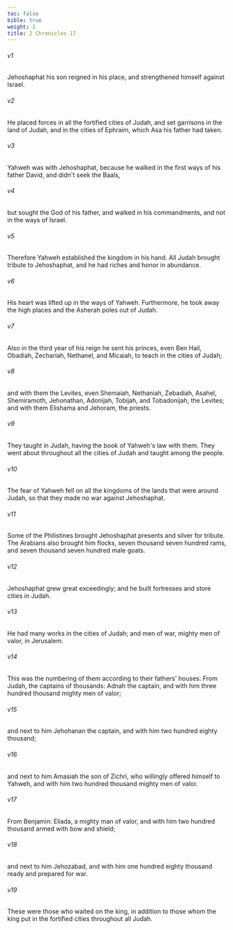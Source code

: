 ```yaml
---
toc: false
bible: true
weight: 2
title: 2 Chronicles 17
---
```




###### v1 
Jehoshaphat his son reigned in his place, and strengthened himself against Israel. 

###### v2 
He placed forces in all the fortified cities of Judah, and set garrisons in the land of Judah, and in the cities of Ephraim, which Asa his father had taken. 

###### v3 
Yahweh was with Jehoshaphat, because he walked in the first ways of his father David, and didn't seek the Baals, 

###### v4 
but sought the God of his father, and walked in his commandments, and not in the ways of Israel. 

###### v5 
Therefore Yahweh established the kingdom in his hand. All Judah brought tribute to Jehoshaphat, and he had riches and honor in abundance. 

###### v6 
His heart was lifted up in the ways of Yahweh. Furthermore, he took away the high places and the Asherah poles out of Judah. 

###### v7 
Also in the third year of his reign he sent his princes, even Ben Hail, Obadiah, Zechariah, Nethanel, and Micaiah, to teach in the cities of Judah; 

###### v8 
and with them the Levites, even Shemaiah, Nethaniah, Zebadiah, Asahel, Shemiramoth, Jehonathan, Adonijah, Tobijah, and Tobadonijah, the Levites; and with them Elishama and Jehoram, the priests. 

###### v9 
They taught in Judah, having the book of Yahweh's law with them. They went about throughout all the cities of Judah and taught among the people. 

###### v10 
The fear of Yahweh fell on all the kingdoms of the lands that were around Judah, so that they made no war against Jehoshaphat. 

###### v11 
Some of the Philistines brought Jehoshaphat presents and silver for tribute. The Arabians also brought him flocks, seven thousand seven hundred rams, and seven thousand seven hundred male goats. 

###### v12 
Jehoshaphat grew great exceedingly; and he built fortresses and store cities in Judah. 

###### v13 
He had many works in the cities of Judah; and men of war, mighty men of valor, in Jerusalem. 

###### v14 
This was the numbering of them according to their fathers' houses: From Judah, the captains of thousands: Adnah the captain, and with him three hundred thousand mighty men of valor; 

###### v15 
and next to him Jehohanan the captain, and with him two hundred eighty thousand; 

###### v16 
and next to him Amasiah the son of Zichri, who willingly offered himself to Yahweh, and with him two hundred thousand mighty men of valor. 

###### v17 
From Benjamin: Eliada, a mighty man of valor, and with him two hundred thousand armed with bow and shield; 

###### v18 
and next to him Jehozabad, and with him one hundred eighty thousand ready and prepared for war. 

###### v19 
These were those who waited on the king, in addition to those whom the king put in the fortified cities throughout all Judah.
